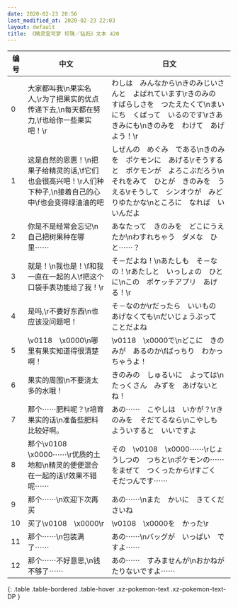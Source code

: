 ```yaml
---
date: 2020-02-23 20:56
last_modified_at: 2020-02-23 22:03
layout: default
title: 《精灵宝可梦 珍珠／钻石》文本 420
---
```

| 编号 | 中文 | 日文 |
| ---- | ---- | ---- |
| 0 | 大家都叫我\n果实名人,\r为了把果实的优点传递下去,\n每天都在努力,\f也给你一些果实吧！\r | わしは　みんなから\nきのみじいさんと　よばれています\rきのみの　すばらしさを　つたえたくて\nまいにち　くばって　いるのです\rさあ　きみにも\nきのみを　わけて　あげよう！\r |
| 1 | 这是自然的恩惠！\n把果子给精灵的话,\f它们也会很高兴吧！\r人们种下种子,\n接着自己的心中\f也会变得绿油油的吧 | しぜんの　めぐみ　である\nきのみを　ポケモンに　あげる\rそうすると　ポケモンが　よろこぶだろう\nそれをみて　ひとが　きのみを　うえる\rそうして　シンオウが　みどりゆたかな\nところに　なれば　いいんだよ |
| 2 | 你是不是经常会忘记\n自己把树果种在哪里⋯⋯ | あなたって　きのみを　どこにうえたか\nわすれちゃう　ダメな　ひと⋯⋯？ |
| 3 | 就是！\n我也是！\f和我一直在一起的人\f把这个口袋手表功能给了我！\r | そ－だよね！\nあたしも　そ－なの！\rあたしと　いっしょの　ひとに\nこの　ポケッチアプリ　あげる！\r |
| 4 | 是吗,\r不要好东西\n也应该没问题吧！ | そ－なのか\rだったら　いいもの　あげなくても\nだいじょうぶって　ことだよね |
| 5 | \v0118　\x0000\n哪里有果实知道得很清楚啊！ | \v0118　\x0000で\nどこに　きのみが　あるのか\fばっちり　わかっちゃうよ！ |
| 6 | 果实的周围\n不要浇太多的水哦！ | きのみの　しゅるいに　よっては\nたっくさん　みずを　あげないとね！ |
| 7 | 那个⋯⋯肥料呢？\r培育果实的话\n准备些肥料比较好啊。 | あの⋯⋯　こやしは　いかが？\rきのみを　そだてるなら\nこやしも　よういすると　いいですよ |
| 8 | 那个\v0108　\x0000⋯⋯\r优质的土地和\n精灵的便便混合在一起的话\f效果不错呢⋯⋯ | その　\v0108　\x0000⋯⋯\rじょうしつの　つちと\nポケモンの⋯⋯　をまぜて　つくったから\fすごく　そだつんです⋯⋯ |
| 9 | 那个⋯⋯\n欢迎下次再买 | あの⋯⋯\nまた　かいに　きてくださいね |
| 10 | 买了\v0108　\x0000\r | \v0108　\x0000を　かった\r |
| 11 | 那个⋯⋯\n包装满了⋯⋯ | あの⋯⋯\nバッグが　いっぱい　ですよ⋯⋯ |
| 12 | 那个⋯⋯不好意思,\n钱不够了⋯⋯ | あの⋯⋯　すみませんが\nおかねが　たりないですよ⋯⋯ |
{: .table .table-bordered .table-hover .xz-pokemon-text .xz-pokemon-text-DP }